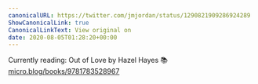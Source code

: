 ```yaml
---
canonicalURL: https://twitter.com/jmjordan/status/1290821909286924289
ShowCanonicalLink: true
CanonicalLinkText: View original on
date: 2020-08-05T01:28:20+00:00
---
```

Currently reading: Out of Love by Hazel Hayes 📚 [micro.blog/books/9781783528967](https://micro.blog/books/9781783528967)